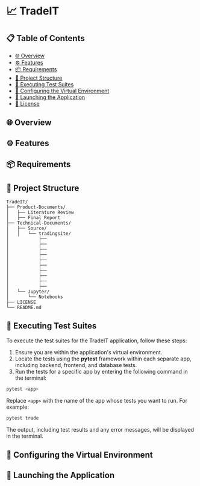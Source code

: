 # 📈 TradeIT

## 📋 Table of Contents

- [🌐 Overview](#overview)
- [⚙️ Features](#features) 
- [📦 Requirements](#requirements)
- [🌲 Project Structure](#project-structure) 
- [🧪 Executing Test Suites](#running-the-tests)
- [🌱 Configuring the Virtual Environment](#running-the-virtual-environment)
- [🚀 Launching the Application](#running-the-program)
- [📝 License](#license) 

## 🌐 Overview

## ⚙️ Features

## 📦 Requirements

## 🌲 Project Structure

```plaintext
TradeIT/
├── Product-Documents/
│   ├── Literature Review
│   ├── Final Report
├── Technical-Documents/
│   ├── Source/
│   │   └── tradingsite/
│           ├──
│           ├── 
│           ├── 
│           ├── 
│           ├── 
│           ├── 
│           ├── 
│           ├── 
│           ├── 
│           ├── 
│   └── Jupyter/
│       └── Notebooks
├── LICENSE
└── README.md
```

## 🧪 Executing Test Suites

To execute the test suites for the TradeIT application, follow these steps:

1. Ensure you are within the application's virtual environment.
2. Locate the tests using the **pytest** framework within each separate app, including backend, frontend, and database tests.
3. Run the tests for a specific app by entering the following command in the terminal:

```bash
pytest <app>
```

Replace `<app>` with the name of the app whose tests you want to run. For example:

```bash
pytest trade
```

The output, including test results and any error messages, will be displayed in the terminal.
## 🌱 Configuring the Virtual Environment

## 🚀 Launching the Application